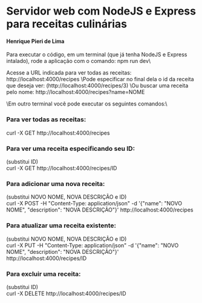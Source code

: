 # Servidor web com NodeJS e Express para receitas culinárias
#### Henrique Pieri de Lima

Para executar o código, em um terminal (que já tenha NodeJS e Express intalado), rode a aplicação com o comando: npm run dev\


Acesse a URL indicada para ver todas as receitas: http://localhost:4000/recipes
\Pode especificar no final dela o id da receita que deseja ver: (http://localhost:4000/recipes/3)
\Ou buscar uma receita pelo nome: http://localhost:4000/recipes?name=NOME


\Em outro terminal você pode executar os seguintes comandos:\

### Para ver todas as receitas:
curl -X GET http://localhost:4000/recipes

### Para ver uma receita especificando seu ID:
(substitui ID)\
curl -X GET http://localhost:4000/recipes/ID

### Para adicionar uma nova receita: 
(substitui NOVO NOME, NOVA DESCRIÇÃO e ID)\
curl -X POST -H "Content-Type: application/json" -d '{"name": "NOVO NOME", "description": "NOVA DESCRIÇÃO"}' http://localhost:4000/recipes

### Para atualizar uma receita existente:
(substitui NOVO NOME, NOVA DESCRIÇÃO e ID)\
curl -X PUT -H "Content-Type: application/json" -d '{"name": "NOVO NOME", "description": "NOVA DESCRIÇÃO"}' http://localhost:4000/recipes/ID

### Para excluir uma receita:
(substitui ID)\
curl -X DELETE http://localhost:4000/recipes/ID